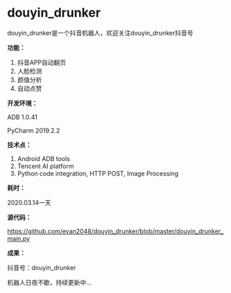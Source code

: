 # douyin_drunker


douyin_drunker是一个抖音机器人，欢迎关注douyin_drunker抖音号


**功能：**


1. 抖音APP自动翻页
2. 人脸检测
3. 颜值分析
4. 自动点赞


**开发环境：**


ADB 1.0.41


PyCharm 2019.2.2


**技术点：**


1. Android ADB tools
2. Tencent AI platform
3. Python code integration, HTTP POST, Image Processing


**耗时：**


2020.03.14一天


**源代码：**


https://github.com/evan2048/douyin_drunker/blob/master/douyin_drunker_main.py


**成果：**


抖音号：douyin_drunker


机器人日夜不歇，持续更新中...

